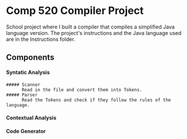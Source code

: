 # Comp 520 Compiler Project

School project where I built a compiler that compiles a simplified Java language version. 
The project's instructions and the Java language used are in the Instructions folder. 

## Components
#### Syntatic Analysis
    ##### Scanner
          Read in the file and convert them into Tokens.
    ##### Parser
          Read the Tokens and check if they follow the rules of the language.
#### Contextual Analysis
#### Code Generator


